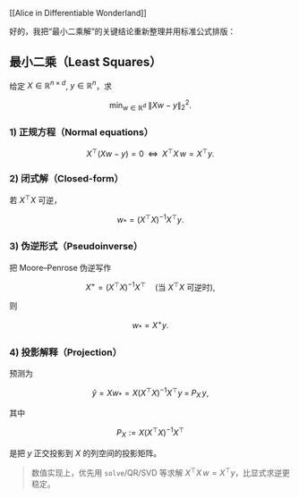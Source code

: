 

[[Alice in Differentiable Wonderland]]





好的，我把“最小二乘解”的关键结论重新整理并用标准公式排版：

## 最小二乘（Least Squares）

给定 $X\in\mathbb{R}^{n\times d}$, $y\in\mathbb{R}^n$，求

$$
\min_{w\in\mathbb{R}^d}\;\|Xw-y\|_2^2.
$$

### 1) 正规方程（Normal equations）

$$
X^{\top}(Xw-y)=0 \;\;\Longleftrightarrow\;\; X^{\top}X\,w = X^{\top}y.
$$

### 2) 闭式解（Closed-form）

若 $X^{\top}X$ 可逆，

$$
w_* = (X^{\top}X)^{-1}X^{\top}y.
$$

### 3) 伪逆形式（Pseudoinverse）

把 Moore–Penrose 伪逆写作

$$
X^{+} = (X^{\top}X)^{-1}X^{\top}\quad(\text{当 }X^{\top}X\text{ 可逆时}),
$$

则

$$
w_* = X^{+}y.
$$

### 4) 投影解释（Projection）

预测为

$$
\hat y = Xw_* = X(X^{\top}X)^{-1}X^{\top}y \;=\; P_X\,y,
$$

其中

$$
P_X := X(X^{\top}X)^{-1}X^{\top}
$$

是把 $y$ 正交投影到 $X$ 的列空间的投影矩阵。

> 数值实现上，优先用 `solve`/QR/SVD 等求解 $X^{\top}X\,w=X^{\top}y$，比显式求逆更稳定。

